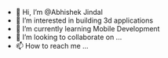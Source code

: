 - 👋 Hi, I’m @Abhishek Jindal
- 👀 I’m interested in building 3d applications
- 🌱 I’m currently learning Mobile Development
- 💞️ I’m looking to collaborate on ...
- 📫 How to reach me ...

<!---
AbhishekJindal1997/AbhishekJindal1997 is a ✨ special ✨ repository because its `README.md` (this file) appears on your GitHub profile.
You can click the Preview link to take a look at your changes.
--->
